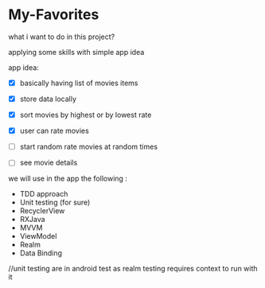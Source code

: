 # My-Favorites

what i want to do in this project? 

applying some skills with simple app idea 

app idea: 

- [x] basically having list of movies items 
- [x] store data locally
- [x] sort movies by highest or by lowest rate 
- [x] user can rate movies
- [ ] start random rate movies at random times
- [ ] see movie details


we will use in the app the following : 
- TDD approach
- Unit testing (for sure)
- RecyclerView 
- RXJava 
- MVVM 
- ViewModel
- Realm 
- Data Binding

//unit testing are in android test as realm testing requires context to run with it 